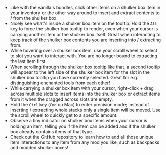 + Like with the vanilla's bundles, click other items on a shulker box item in your inventory or the other way around to insert and extract contents to / from the shulker box.
+ Nicely see what's inside a shulker box item on the tooltip. Hold the `Alt` key to force the shulker box tooltip to render, even when your cursor is carrying another item or the shulker box itself. Great when interacting to keep track of the shulker box contents you are inserting into / extracting from.
+ While hovering over a shulker box item, use your scroll wheel to select to slot you want to interact with. You are no longer bound to extracting the last item first.
+ When scrolling through the shulker box tooltip like that, a second tooltip will appear to the left side of the shulker box item for the slot in the shulker box tooltip you have currently selected. Great for e.g. distinguishing enchanted tools from each other!
+ While carrying a shulker box item with your cursor, right-click + drag across multiple slots to insert items into the shulker box or extract items from it when the dragged across slots are empty.
+ Hold the `Ctrl` key (`Cmd` on Mac) to enter precision mode; instead of inserting / extracting whole stacks only a single item will be moved. Use the scroll wheel to quickly get to a specific amount.
+ Observe a tiny indicator on shulker box items when your cursor is holding an item, telling you if the item can be added and if the shulker box already contains items of that type.
+ Check out the GitHub repository to learn how to add all those unique item interactions to any item from any mod you like, such as backpacks and modded shulker boxes!
